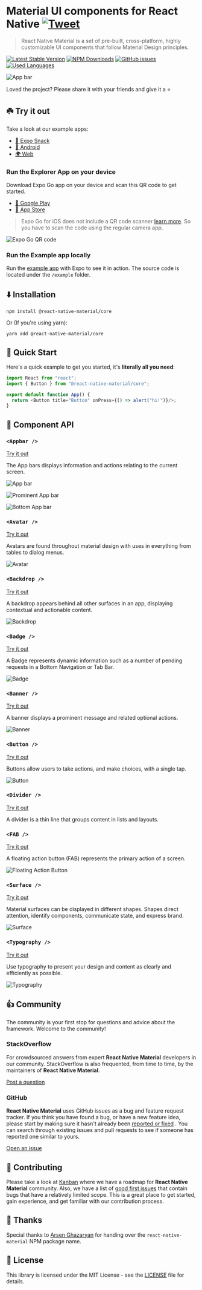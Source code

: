 # Material UI components for React Native [![Tweet](https://img.shields.io/twitter/url?style=social&url=https%3A%2F%2Ftwitter.com)](https://twitter.com/intent/tweet?text=%23reactnativematerial%20is%20a%20set%20of%20pre-built,%20cross-platform,%20highly%20customizable%20UI%20components%20that%20follow%20%20%23material%20principles.%0Ahttps://www.react-native-material.com)

> React Native Material is a set of pre-built, cross-platform, highly customizable UI components that follow Material Design principles.

[![Latest Stable Version](https://img.shields.io/npm/v/@react-native-material/core.svg)](https://www.npmjs.com/package/@react-native-material/core)
[![NPM Downloads](https://img.shields.io/npm/dm/@react-native-material/core.svg)](https://www.npmjs.com/package/@react-native-material/core)
[![GitHub issues](https://img.shields.io/github/issues-raw/yamankatby/react-native-material.svg)](https://github.com/yamankatby/react-native-material/issues)
[![Used Languages](https://img.shields.io/github/languages/top/yamankatby/react-native-material.svg)](https://github.com/yamankatby/react-native-material)

![App bar](https://raw.githubusercontent.com/yamankatby/react-native-material/main/hero.png)

Loved the project? Please share it with your friends and give it a ⭐️

## ☘️️ Try it out

Take a look at our example apps:

- [💨 Expo Snack](https://snack.expo.dev/@yamankatby/react-native-material-explorer)
- [🤖 Android](https://play.google.com/store/apps/details?id=com.swazer.material)
- [🌍 Web](https://example.react-native-material.com/)

### Run the Explorer App on your device

Download Expo Go app on your device and scan this QR code to get started.

- [🤖 Google Play](https://play.google.com/store/apps/details?id=host.exp.exponent)
- [🍎 App Store](https://apps.apple.com/tr/app/expo-go/id982107779)

> Expo Go for iOS does not include a QR code scanner [learn more](https://blog.expo.dev/upcoming-limitations-to-ios-expo-client-8076d01aee1a). So you have to scan the code using the regular camera app.

![Expo Go QR code](https://raw.githubusercontent.com/yamankatby/react-native-material/main/images/qr.png)

### Run the Example app locally

Run the [example app](https://github.com/yamankatby/react-native-material/tree/main/example) with Expo to see it in
action. The source code is located under the `/example` folder.

## ⬇️ Installation

```shell
npm install @react-native-material/core
```

Or (If you're using yarn):

```shell
yarn add @react-native-material/core
```

## 🚀 Quick Start

Here's a quick example to get you started, it's **literally all you need**:

```js
import React from "react";
import { Button } from "@react-native-material/core";

export default function App() {
  return <Button title="Button" onPress={() => alert("hi!")}/>;
}
```

## 🔌 Component API

### `<Appbar />`

[Try it out](https://www.react-native-material.com/docs/components/app-bar)

The App bars displays information and actions relating to the current screen.

![App bar](https://raw.githubusercontent.com/yamankatby/react-native-material/main/images/app-bar.png)

![Prominent App bar](https://raw.githubusercontent.com/yamankatby/react-native-material/main/images/prominent-app-bar.png)

![Bottom App bar](https://raw.githubusercontent.com/yamankatby/react-native-material/main/images/bottom-app-bar.png)

### `<Avatar />`

[Try it out](https://www.react-native-material.com/docs/components/avatar)

Avatars are found throughout material design with uses in everything from tables to dialog menus.

![Avatar](https://raw.githubusercontent.com/yamankatby/react-native-material/main/images/avatar.png)

### `<Backdrop />`

[Try it out](https://www.react-native-material.com/docs/components/backdrop)

A backdrop appears behind all other surfaces in an app, displaying contextual and actionable content.

![Backdrop](https://raw.githubusercontent.com/yamankatby/react-native-material/main/images/backdrop.png)

### `<Badge />`

[Try it out](https://www.react-native-material.com/docs/components/badge)

A Badge represents dynamic information such as a number of pending requests in a Bottom Navigation or Tab Bar.

![Badge](https://raw.githubusercontent.com/yamankatby/react-native-material/main/images/badge.png)

### `<Banner />`

[Try it out](https://www.react-native-material.com/docs/components/banner)

A banner displays a prominent message and related optional actions.

![Banner](https://raw.githubusercontent.com/yamankatby/react-native-material/main/images/banner.png)

### `<Button />`

[Try it out](https://www.react-native-material.com/docs/components/button)

Buttons allow users to take actions, and make choices, with a single tap.

![Button](https://raw.githubusercontent.com/yamankatby/react-native-material/main/images/button.png)

### `<Divider />`

[Try it out](https://www.react-native-material.com/docs/components/divider)

A divider is a thin line that groups content in lists and layouts.

### `<FAB />`

[Try it out](https://www.react-native-material.com/docs/components/floating-action-button)

A floating action button (FAB) represents the primary action of a screen.

![Floating Action Button](https://raw.githubusercontent.com/yamankatby/react-native-material/main/images/fab.png)

### `<Surface />`

[Try it out](https://www.react-native-material.com/docs/components/surface)

Material surfaces can be displayed in different shapes. Shapes direct attention, identify components, communicate state,
and express brand.

![Surface](https://raw.githubusercontent.com/yamankatby/react-native-material/main/images/surface.png)

### `<Typography />`

[Try it out](https://www.react-native-material.com/docs/components/typography)

Use typography to present your design and content as clearly and efficiently as possible.

![Typography](https://raw.githubusercontent.com/yamankatby/react-native-material/main/images/typography.png)

## 👍 Community

The community is your first stop for questions and advice about the framework. Welcome to the community!

### StackOverflow

For crowdsourced answers from expert **React Native Material** developers in our community. StackOverflow is also
frequented, from time to time, by the maintainers of **React Native Material**.

[Post a question](https://stackoverflow.com/questions/tagged/react-native-material)

### GitHub

**React Native Material** uses GitHub issues as a bug and feature request tracker. If you think you have found a bug, or
have a new feature idea, please start by making sure it hasn't already
been [reported or fixed](https://github.com/yamankatby/react-native-material/issues?utf8=%E2%9C%93&q=is%3Aopen+is%3Aclosed)
. You can search through existing issues and pull requests to see if someone has reported one similar to yours.

[Open an issue](https://github.com/yamankatby/react-native-material/issues/new/choose)

## 🤝 Contributing

Please take a look at [Kanban](https://github.com/yamankatby/react-native-material/projects/1) where we have a roadmap
for **React Native Material** community. Also, we have a list
of [good first issues](https://github.com/yamankatby/react-native-material/labels/good%20first%20issue) that contain
bugs that have a relatively limited scope. This is a great place to get started, gain experience, and get familiar with
our contribution process.

## 🙏 Thanks

Special thanks to [Arsen Ghazaryan](https://github.com/arsen) for handing over the `react-native-material` NPM package name.

## 📝 License

This library is licensed under the MIT License - see
the [LICENSE](https://github.com/yamankatby/react-native-material/blob/main/LICENSE) file for details.
